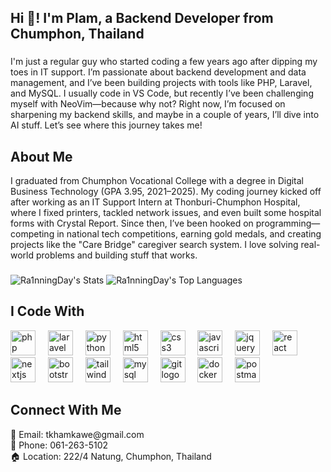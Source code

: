 <h2 align="left">Hi 👋! I'm Plam, a Backend Developer from Chumphon, Thailand</h2>

###

<p align="left">I'm just a regular guy who started coding a few years ago after dipping my toes in IT support. I’m passionate about backend development and data management, and I’ve been building projects with tools like PHP, Laravel, and MySQL. I usually code in VS Code, but recently I’ve been challenging myself with NeoVim—because why not? Right now, I’m focused on sharpening my backend skills, and maybe in a couple of years, I’ll dive into AI stuff. Let’s see where this journey takes me!</p>

###

<h2 align="left">About Me</h2>
<p align="left">I graduated from Chumphon Vocational College with a degree in Digital Business Technology (GPA 3.95, 2021–2025). My coding journey kicked off after working as an IT Support Intern at Thonburi-Chumphon Hospital, where I fixed printers, tackled network issues, and even built some hospital forms with Crystal Report. Since then, I’ve been hooked on programming—competing in national tech competitions, earning gold medals, and creating projects like the "Care Bridge" caregiver search system. I love solving real-world problems and building stuff that works.</p>

###

![Ra1nningDay's Stats](https://github-readme-stats.vercel.app/api?username=Ra1nningDay&theme=nord&show_icons=true&hide_border=true&count_private=true)
![Ra1nningDay's Top Languages](https://github-readme-stats.vercel.app/api/top-langs/?username=Ra1nningDay&theme=nord&show_icons=true&hide_border=true&layout=compact)

###

<h2 align="left">I Code With</h2>
<div align="left"> 
  <img src="https://cdn.jsdelivr.net/gh/devicons/devicon/icons/php/php-original.svg" height="40" alt="php logo" /> <img width="12" />
  <img src="https://cdn.jsdelivr.net/gh/devicons/devicon/icons/laravel/laravel-plain.svg" height="40" alt="laravel logo" /> <img width="12" />
  <img src="https://cdn.jsdelivr.net/gh/devicons/devicon/icons/python/python-original.svg" height="40" alt="python logo" /> <img width="12" />
  <img src="https://cdn.jsdelivr.net/gh/devicons/devicon/icons/html5/html5-original.svg" height="40" alt="html5 logo" /> <img width="12" />
  <img src="https://cdn.jsdelivr.net/gh/devicons/devicon/icons/css3/css3-original.svg" height="40" alt="css3 logo" /> <img width="12" />
  <img src="https://cdn.jsdelivr.net/gh/devicons/devicon/icons/javascript/javascript-original.svg" height="40" alt="javascript logo" /> <img width="12" />
  <img src="https://cdn.jsdelivr.net/gh/devicons/devicon/icons/jquery/jquery-original.svg" height="40" alt="jquery logo" /> <img width="12" />
  <img src="https://cdn.jsdelivr.net/gh/devicons/devicon/icons/react/react-original.svg" height="40" alt="react logo" /> <img width="12" />
  <img src="https://cdn.jsdelivr.net/gh/devicons/devicon/icons/nextjs/nextjs-original.svg" height="40" alt="nextjs logo" /> <img width="12" />
  <img src="https://cdn.jsdelivr.net/gh/devicons/devicon/icons/bootstrap/bootstrap-original.svg" height="40" alt="bootstrap logo" /> <img width="12" />
  <img src="https://cdn.jsdelivr.net/gh/devicons/devicon/icons/tailwindcss/tailwindcss-plain.svg" height="40" alt="tailwindcss logo" /> <img width="12" />
  <img src="https://cdn.jsdelivr.net/gh/devicons/devicon/icons/mysql/mysql-original.svg" height="40" alt="mysql logo" /> <img width="12" />
  <img src="https://cdn.jsdelivr.net/gh/devicons/devicon/icons/git/git-original.svg" height="40" alt="git logo" /> <img width="12" />
  <img src="https://cdn.jsdelivr.net/gh/devicons/devicon/icons/docker/docker-original.svg" height="40" alt="docker logo" /> <img width="12" />
  <img src="https://cdn.jsdelivr.net/gh/devicons/devicon/icons/postman/postman-original.svg" height="40" alt="postman logo" /> <img width="12" />
</div>

###

<h2 align="left">Connect With Me</h2>
<p align="left">
  📧 Email: tkhamkawe@gmail.com<br>
  📱 Phone: 061-263-5102<br>
  🏠 Location: 222/4 Natung, Chumphon, Thailand
</p>

